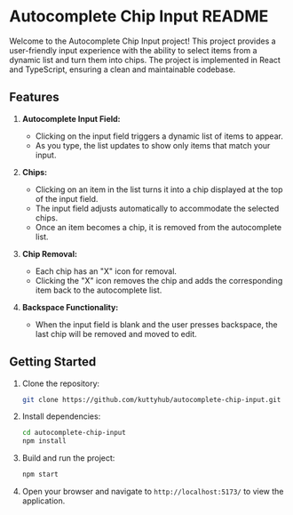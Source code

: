 # Autocomplete Chip Input README

Welcome to the Autocomplete Chip Input project! This project provides a user-friendly input experience with the ability to select items from a dynamic list and turn them into chips. The project is implemented in React and TypeScript, ensuring a clean and maintainable codebase.

## Features

1. **Autocomplete Input Field:**

   - Clicking on the input field triggers a dynamic list of items to appear.
   - As you type, the list updates to show only items that match your input.

2. **Chips:**

   - Clicking on an item in the list turns it into a chip displayed at the top of the input field.
   - The input field adjusts automatically to accommodate the selected chips.
   - Once an item becomes a chip, it is removed from the autocomplete list.

3. **Chip Removal:**

   - Each chip has an "X" icon for removal.
   - Clicking the "X" icon removes the chip and adds the corresponding item back to the autocomplete list.

4. **Backspace Functionality:**
   - When the input field is blank and the user presses backspace, the last chip will be removed and moved to edit.

## Getting Started

1. Clone the repository:

   ```bash
   git clone https://github.com/kuttyhub/autocomplete-chip-input.git
   ```

2. Install dependencies:

   ```bash
   cd autocomplete-chip-input
   npm install
   ```

3. Build and run the project:

   ```bash
   npm start
   ```

4. Open your browser and navigate to `http://localhost:5173/` to view the application.
